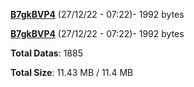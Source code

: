 [**B7gkBVP4**](/data/B7gkBVP4.txt) (27/12/22 - 07:22)- 1992 bytes

[**B7gkBVP4**](/data/B7gkBVP4.txt) (27/12/22 - 07:22)- 1992 bytes

**Total Datas**: 1885

**Total Size**: 11.43 MB / 11.4 MB